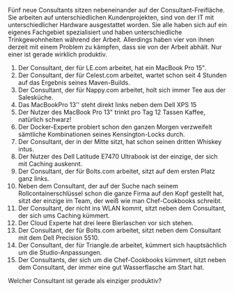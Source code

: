 Fünf neue Consultants sitzen nebeneinander auf der Consultant-Freifläche. Sie arbeiten auf unterschiedlichen Kundenprojekten, sind  von der IT mit unterschiedlicher Hardware ausgestattet worden. Sie alle haben sich auf ein eigenes Fachgebiet spezialisiert und haben unterschiedliche Trinkgewohnheiten während der Arbeit. Allerdings haben vier von ihnen derzeit mit einem Problem zu kämpfen, dass sie von der Arbeit abhält. Nur einer ist gerade wirklich produktiv.

1.	Der Consultant, der für LE.com arbeitet, hat ein MacBook Pro 15".
2.	Der Consultant, der für Celest.com arbeitet, wartet schon seit 4 Stunden auf das Ergebnis seines Maven-Builds.
3.	Der Consultant, der für Nappy.com arbeitet, holt sich immer Tee aus der Salesküche.
4.	Das MacBookPro 13'' steht direkt links neben dem Dell XPS 15
5.	Der Nutzer des MacBook Pro 13" trinkt pro Tag 12 Tassen Kaffee, natürlich schwarz!
6.	Der Docker-Experte probiert schon den ganzen Morgen verzweifelt sämtliche Kombinationen seines Kensington-Locks durch.
7.	Der Consultant, der in der Mitte sitzt, hat schon seinen dritten  Whiskey intus.
8.	Der Nutzer des Dell Latitude E7470 Ultrabook ist der einzige, der sich mit Caching auskennt.
9.	Der Consultant, der für Bolts.com arbeitet, sitzt auf dem ersten Platz ganz links.
10.	Neben dem Consultant, der auf der Suche nach seinem Rollcontainerschlüssel schon die ganze Firma auf den Kopf gestellt hat,  
    sitzt der einzige im Team, der weiß wie man Chef-Cookbooks schreibt.
11.	Der Consultant, der nicht ins WLAN kommt, sitzt neben dem Consultant, der sich ums Caching kümmert.
12.	Der Cloud Experte hat drei leere Bierlaschen vor sich stehen.
13.	Der Consultant, der für Bolts.com  arbeitet, sitzt neben dem Consultant mit dem Dell Precision 5510.
14.	Der Consultant, der für Triangle.de arbeitet, kümmert sich hauptsächlich um die Studio-Anpassungen.
15.	Der Consultants, der sich um die Chef-Cookbooks kümmert, sitzt neben dem Consultant, der immer eine gut Wasserflasche am Start hat.

Welcher Consultant ist gerade als einziger produktiv?
